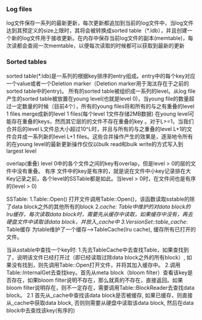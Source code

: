 ### Log files

log文件保存一系列的最新更新，每次更新都追加到当前的log文件中，当log文件达到其预定义的size上限时，其将会被转换成sorted table（*.ldb），并且创建一个新的log文件用于接收更新。在内存中保存当前log文件的副本(memtable)，每次读都会查阅一次memtable，以便每次读取的时候都可以获取到最新的更新

### Sorted tables

sorted table(*.ldb)是一系列的根据key排序的entry组成。entry中的每个key对应一个value或者一个Deletion marker（Deletion marker用于淘汰存在于之前的sorted table中的entry)。
所有的sorted table被组织成一系列的level。从log file产生的sorted table被放置在young level(也就是level 0)，当young file的数量超过一定数量的时候（目前4个），所有的young files将和所有的与之有重叠的level 1 files merge成新的level 1 files(每个level 1文件存储2MB数据)
在young level可能存在重叠的keys，然而其它层的的文件不存在重叠的key 。对于L>=1，当我们合并后的level L文件总大小超过10^L时，并且与所有的与之重叠的level L+1的文件合并成一系列新的level L+1 files。这些合并操作产生的效果是，逐渐地令所有的在young level的最新更新操作仅仅以bulk read和bulk write的方式写入到largest level

overlap(重叠)
  level 0中的各个文件之间的key有overlap，但是level > 0的层的文件中没有重叠。
有序
  文件中的key是有序的，就是说在文件中小key记录排在大Key记录之前，各个level的SSTable都是如此。当level > 0时，在文件间也是有序的(level > 0)

SSTable:
1.Table::Open()
  打开文件调用Table::Open()，该函数读取sstable的除了data block之外的其他所有的block
2._cache: Table中维护的对data block的lru缓存，每次读取data block时，需要先从缓存中读取，如果缓存中没有，再去硬盘文件中读取该data block，并放入_cache中
3.VersionSet::table_cache_: Table缓存
  为table维护了一个缓存-->TableCache(lru cache), 缓存所有已打开的文件。

当从sstable中查找一个key时:
1.先去TableCache中去查找Table，如果查找到了，说明该文件已经打开过（即已经读取过除data block之外的所有block）, 如果没有找到，则先调用Table::Open打开文件，并将其加入缓存中。
2.调用Table::InternalGet去查找key。首先从meta block（bloom filter）查看该key是否存在，如果bloom filter说明不存在，那么就真的不存在，直接返回。如果bloom filter说明存在，则不一定存在，需要调用Table::BlockReader去查找data block。
  2.1 首先从_cache中查找该data block是否被缓存, 如果已缓存，则直接从_cache中获取data block, 否则则需要从硬盘中读取该data block, 然后在data block中去查找该key(有序的)
